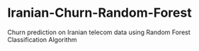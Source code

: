 # Iranian-Churn-Random-Forest
Churn prediction on Iranian telecom data using Random Forest Classification Algorithm
